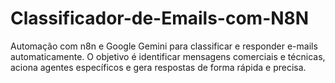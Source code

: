 # Classificador-de-Emails-com-N8N
Automação com n8n e Google Gemini para classificar e responder e-mails automaticamente. O objetivo é identificar mensagens comerciais e técnicas, aciona agentes específicos e gera respostas de forma rápida e precisa.
